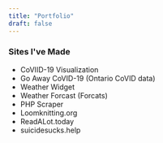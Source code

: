 ```yaml
---
title: "Portfolio"
draft: false
---
```


### Sites I've Made
* CoVIID-19 Visualization
* Go Away CoVID-19 (Ontario CoVID data)
* Weather Widget
* Weather Forcast (Forcats)
* PHP Scraper
* Loomknitting.org
* ReadALot.today
* suicidesucks.help